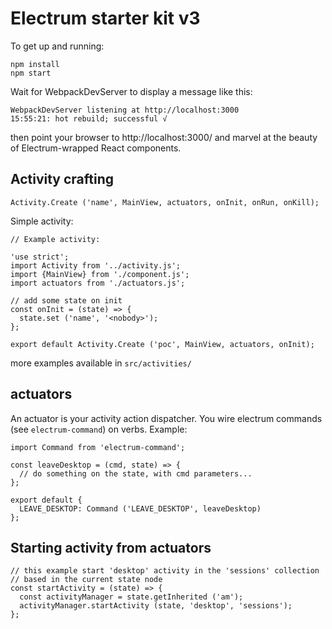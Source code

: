 # Electrum starter kit v3

To get up and running:

```
npm install
npm start
```

Wait for WebpackDevServer to display a message like this:

```
WebpackDevServer listening at http://localhost:3000
15:55:21: hot rebuild; successful √
```

then point your browser to http://localhost:3000/ and marvel at the beauty of
Electrum-wrapped React components.

## Activity crafting

`Activity.Create ('name', MainView, actuators, onInit, onRun, onKill);`

Simple activity:

```
// Example activity:

'use strict';
import Activity from '../activity.js';
import {MainView} from './component.js';
import actuators from './actuators.js';

// add some state on init
const onInit = (state) => {
  state.set ('name', '<nobody>');
};

export default Activity.Create ('poc', MainView, actuators, onInit);
```

more examples available in `src/activities/`

## actuators

An actuator is your activity action dispatcher.
You wire electrum commands (see `electrum-command`) on verbs.
Example:

```
import Command from 'electrum-command';

const leaveDesktop = (cmd, state) => {
  // do something on the state, with cmd parameters...
};

export default {
  LEAVE_DESKTOP: Command ('LEAVE_DESKTOP', leaveDesktop)
};

```

## Starting activity from actuators

```
// this example start 'desktop' activity in the 'sessions' collection
// based in the current state node
const startActivity = (state) => {
  const activityManager = state.getInherited ('am');
  activityManager.startActivity (state, 'desktop', 'sessions');
};
```
